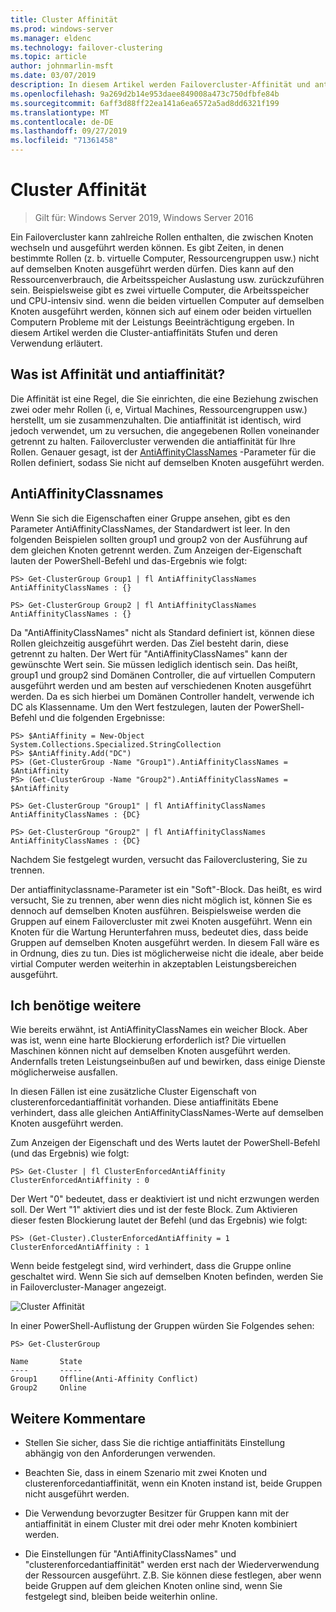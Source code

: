 ```yaml
---
title: Cluster Affinität
ms.prod: windows-server
ms.manager: eldenc
ms.technology: failover-clustering
ms.topic: article
author: johnmarlin-msft
ms.date: 03/07/2019
description: In diesem Artikel werden Failovercluster-Affinität und antiaffinitäts Stufen beschrieben
ms.openlocfilehash: 9a269d2b14e953daee849008a473c750dfbfe84b
ms.sourcegitcommit: 6aff3d88ff22ea141a6ea6572a5ad8dd6321f199
ms.translationtype: MT
ms.contentlocale: de-DE
ms.lasthandoff: 09/27/2019
ms.locfileid: "71361458"
---
```

# <a name="cluster-affinity"></a>Cluster Affinität

> Gilt für: Windows Server 2019, Windows Server 2016

Ein Failovercluster kann zahlreiche Rollen enthalten, die zwischen Knoten wechseln und ausgeführt werden können.  Es gibt Zeiten, in denen bestimmte Rollen (z. b. virtuelle Computer, Ressourcengruppen usw.) nicht auf demselben Knoten ausgeführt werden dürfen.  Dies kann auf den Ressourcenverbrauch, die Arbeitsspeicher Auslastung usw. zurückzuführen sein.  Beispielsweise gibt es zwei virtuelle Computer, die Arbeitsspeicher und CPU-intensiv sind. wenn die beiden virtuellen Computer auf demselben Knoten ausgeführt werden, können sich auf einem oder beiden virtuellen Computern Probleme mit der Leistungs Beeinträchtigung ergeben.  In diesem Artikel werden die Cluster-antiaffinitäts Stufen und deren Verwendung erläutert.

## <a name="what-is-affinity-and-antiaffinity"></a>Was ist Affinität und antiaffinität?

Die Affinität ist eine Regel, die Sie einrichten, die eine Beziehung zwischen zwei oder mehr Rollen (i, e, Virtual Machines, Ressourcengruppen usw.) herstellt, um sie zusammenzuhalten.  Die antiaffinität ist identisch, wird jedoch verwendet, um zu versuchen, die angegebenen Rollen voneinander getrennt zu halten.  Failovercluster verwenden die antiaffinität für Ihre Rollen.  Genauer gesagt, ist der [AntiAffinityClassNames](https://docs.microsoft.com/previous-versions/windows/desktop/mscs/groups-antiaffinityclassnames) -Parameter für die Rollen definiert, sodass Sie nicht auf demselben Knoten ausgeführt werden.  

## <a name="antiaffinityclassnames"></a>AntiAffinityClassnames

Wenn Sie sich die Eigenschaften einer Gruppe ansehen, gibt es den Parameter AntiAffinityClassNames, der Standardwert ist leer.  In den folgenden Beispielen sollten group1 und group2 von der Ausführung auf dem gleichen Knoten getrennt werden.  Zum Anzeigen der-Eigenschaft lauten der PowerShell-Befehl und das-Ergebnis wie folgt:

    PS> Get-ClusterGroup Group1 | fl AntiAffinityClassNames
    AntiAffinityClassNames : {}

    PS> Get-ClusterGroup Group2 | fl AntiAffinityClassNames
    AntiAffinityClassNames : {}

Da "AntiAffinityClassNames" nicht als Standard definiert ist, können diese Rollen gleichzeitig ausgeführt werden.  Das Ziel besteht darin, diese getrennt zu halten.  Der Wert für "AntiAffinityClassNames" kann der gewünschte Wert sein. Sie müssen lediglich identisch sein.  Das heißt, group1 und group2 sind Domänen Controller, die auf virtuellen Computern ausgeführt werden und am besten auf verschiedenen Knoten ausgeführt werden.  Da es sich hierbei um Domänen Controller handelt, verwende ich DC als Klassenname.  Um den Wert festzulegen, lauten der PowerShell-Befehl und die folgenden Ergebnisse:

    PS> $AntiAffinity = New-Object System.Collections.Specialized.StringCollection
    PS> $AntiAffinity.Add("DC")
    PS> (Get-ClusterGroup -Name "Group1").AntiAffinityClassNames = $AntiAffinity
    PS> (Get-ClusterGroup -Name "Group2").AntiAffinityClassNames = $AntiAffinity

    PS> Get-ClusterGroup "Group1" | fl AntiAffinityClassNames
    AntiAffinityClassNames : {DC}

    PS> Get-ClusterGroup "Group2" | fl AntiAffinityClassNames
    AntiAffinityClassNames : {DC}

Nachdem Sie festgelegt wurden, versucht das Failoverclustering, Sie zu trennen.  

Der antiaffinityclassname-Parameter ist ein "Soft"-Block.  Das heißt, es wird versucht, Sie zu trennen, aber wenn dies nicht möglich ist, können Sie es dennoch auf demselben Knoten ausführen.  Beispielsweise werden die Gruppen auf einem Failovercluster mit zwei Knoten ausgeführt.  Wenn ein Knoten für die Wartung Herunterfahren muss, bedeutet dies, dass beide Gruppen auf demselben Knoten ausgeführt werden.  In diesem Fall wäre es in Ordnung, dies zu tun.  Dies ist möglicherweise nicht die ideale, aber beide virtial Computer werden weiterhin in akzeptablen Leistungsbereichen ausgeführt.

## <a name="i-need-more"></a>Ich benötige weitere

Wie bereits erwähnt, ist AntiAffinityClassNames ein weicher Block.  Aber was ist, wenn eine harte Blockierung erforderlich ist?  Die virtuellen Maschinen können nicht auf demselben Knoten ausgeführt werden. Andernfalls treten Leistungseinbußen auf und bewirken, dass einige Dienste möglicherweise ausfallen.

In diesen Fällen ist eine zusätzliche Cluster Eigenschaft von clusterenforcedantiaffinität vorhanden.  Diese antiaffinitäts Ebene verhindert, dass alle gleichen AntiAffinityClassNames-Werte auf demselben Knoten ausgeführt werden.

Zum Anzeigen der Eigenschaft und des Werts lautet der PowerShell-Befehl (und das Ergebnis) wie folgt:

    PS> Get-Cluster | fl ClusterEnforcedAntiAffinity
    ClusterEnforcedAntiAffinity : 0

Der Wert "0" bedeutet, dass er deaktiviert ist und nicht erzwungen werden soll.  Der Wert "1" aktiviert dies und ist der feste Block.  Zum Aktivieren dieser festen Blockierung lautet der Befehl (und das Ergebnis) wie folgt:

    PS> (Get-Cluster).ClusterEnforcedAntiAffinity = 1
    ClusterEnforcedAntiAffinity : 1

Wenn beide festgelegt sind, wird verhindert, dass die Gruppe online geschaltet wird.  Wenn Sie sich auf demselben Knoten befinden, werden Sie in Failovercluster-Manager angezeigt.

![Cluster Affinität](media/Cluster-Affinity/Cluster-Affinity-1.png)

In einer PowerShell-Auflistung der Gruppen würden Sie Folgendes sehen:

    PS> Get-ClusterGroup

    Name       State
    ----       -----
    Group1     Offline(Anti-Affinity Conflict)
    Group2     Online

## <a name="additional-comments"></a>Weitere Kommentare

- Stellen Sie sicher, dass Sie die richtige antiaffinitäts Einstellung abhängig von den Anforderungen verwenden.
- Beachten Sie, dass in einem Szenario mit zwei Knoten und clusterenforcedantiaffinität, wenn ein Knoten instand ist, beide Gruppen nicht ausgeführt werden.  

- Die Verwendung bevorzugter Besitzer für Gruppen kann mit der antiaffinität in einem Cluster mit drei oder mehr Knoten kombiniert werden.
- Die Einstellungen für "AntiAffinityClassNames" und "clusterenforcedantiaffinität" werden erst nach der Wiederverwendung der Ressourcen ausgeführt. Z.B. Sie können diese festlegen, aber wenn beide Gruppen auf dem gleichen Knoten online sind, wenn Sie festgelegt sind, bleiben beide weiterhin online.



